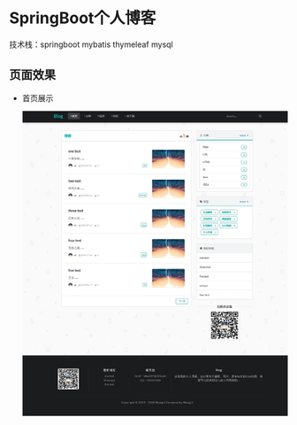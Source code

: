 # SpringBoot个人博客

技术栈：springboot mybatis thymeleaf mysql

## 页面效果

* 首页展示<br>

  ![images](./images/indexshow.png)
